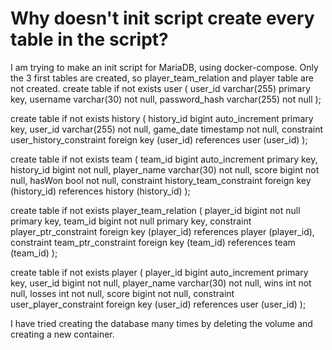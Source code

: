 
# Why doesn't init script create every table in the script?

I am trying to make an init script for MariaDB, using docker-compose.
Only the 3 first tables are created, so player_team_relation and player table are not created.
create table if not exists user
(
    user_id       varchar(255) primary key,
    username      varchar(30)  not null,
    password_hash varchar(255) not null
);

create table if not exists history
(
    history_id bigint auto_increment primary key,
    user_id    varchar(255) not null,
    game_date  timestamp    not null,
    constraint user_history_constraint foreign key (user_id) references user (user_id)
);

create table if not exists team
(
    team_id     bigint auto_increment primary key,
    history_id  bigint      not null,
    player_name varchar(30) not null,
    score       bigint      not null,
    hasWon      bool        not null,
    constraint history_team_constraint foreign key (history_id) references history (history_id)
);

create table if not exists player_team_relation
(
    player_id bigint not null primary key,
    team_id   bigint not null primary key,
    constraint player_ptr_constraint foreign key (player_id) references player (player_id),
    constraint team_ptr_constraint foreign key (team_id) references team (team_id)
);


create table if not exists player
(
    player_id   bigint auto_increment primary key,
    user_id     bigint      not null,
    player_name varchar(30) not null,
    wins        int         not null,
    losses      int         not null,
    score       bigint      not null,
    constraint user_player_constraint foreign key (user_id) references user (user_id)
);

I have tried creating the database many times by deleting the volume and creating a new container.

        